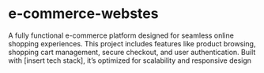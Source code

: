 # e-commerce-webstes
A fully functional e-commerce platform designed for seamless online shopping experiences. This project includes features like product browsing, shopping cart management, secure checkout, and user authentication. Built with [insert tech stack], it’s optimized for scalability and responsive design
